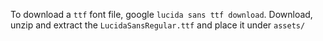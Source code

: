 To download a `ttf` font file, google `lucida sans ttf download`.
Download, unzip and extract the `LucidaSansRegular.ttf` and place it under `assets/`